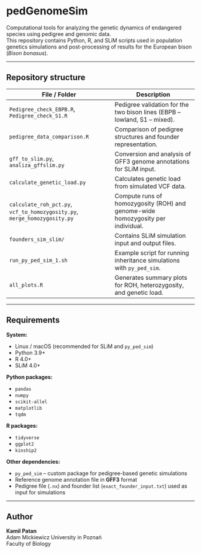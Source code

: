 # pedGenomeSim 

Computational tools for analyzing the genetic dynamics of endangered species using pedigree and genomic data.  
This repository contains Python, R, and SLiM scripts used in population genetics simulations and post-processing of results for the European bison (*Bison bonasus*).

---

## Repository structure

| File / Folder | Description |
|----------------|--------------|
| `Pedigree_check_EBPB.R`, `Pedigree_check_S1.R` | Pedigree validation for the two bison lines (EBPB – lowland, S1 – mixed). |
| `pedigree_data_comparison.R` | Comparison of pedigree structures and founder representation. |
| `gff_to_slim.py`, `analiza_gffslim.py` | Conversion and analysis of GFF3 genome annotations for SLiM input. |
| `calculate_genetic_load.py` | Calculates genetic load from simulated VCF data. |
| `calculate_roh_pct.py`, `vcf_to_homozygosity.py`, `merge_homozygosity.py` | Compute runs of homozygosity (ROH) and genome-wide homozygosity per individual. |
| `founders_sim_slim/` | Contains SLiM simulation input and output files. |
| `run_py_ped_sim_1.sh` | Example script for running inheritance simulations with `py_ped_sim`. |
| `all_plots.R` | Generates summary plots for ROH, heterozygosity, and genetic load. |

---

##  Requirements

**System:**
- Linux / macOS (recommended for SLiM and `py_ped_sim`)
- Python 3.9+
- R 4.0+
- SLiM 4.0+

**Python packages:**
- `pandas`  
- `numpy`  
- `scikit-allel`  
- `matplotlib`  
- `tqdm`

**R packages:**
- `tidyverse`  
- `ggplot2`  
- `kinship2`

**Other dependencies:**
- `py_ped_sim` – custom package for pedigree-based genetic simulations  
- Reference genome annotation file in **GFF3** format  
- Pedigree file (`.nx`) and founder list (`exact_founder_input.txt`) used as input for simulations  

---

## Author

**Kamil Patan**  
Adam Mickiewicz University in Poznań  
Faculty of Biology
